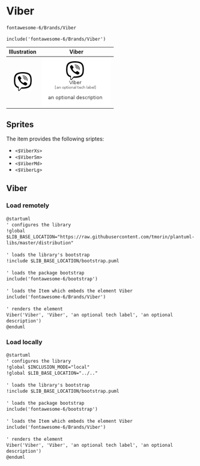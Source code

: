 # Viber


```text
fontawesome-6/Brands/Viber
```

```text
include('fontawesome-6/Brands/Viber')
```



| Illustration | Viber |
| :---: | :---: |
| ![illustration for Illustration](../../fontawesome-6/Brands/Viber.png) | ![illustration for Viber](../../fontawesome-6/Brands/Viber.Local.png) |



## Sprites
The item provides the following sriptes:

- `<$ViberXs>`
- `<$ViberSm>`
- `<$ViberMd>`
- `<$ViberLg>`





## Viber

### Load remotely
```plantuml
@startuml
' configures the library
!global $LIB_BASE_LOCATION="https://raw.githubusercontent.com/tmorin/plantuml-libs/master/distribution"

' loads the library's bootstrap
!include $LIB_BASE_LOCATION/bootstrap.puml

' loads the package bootstrap
include('fontawesome-6/bootstrap')

' loads the Item which embeds the element Viber
include('fontawesome-6/Brands/Viber')

' renders the element
Viber('Viber', 'Viber', 'an optional tech label', 'an optional description')
@enduml
```

### Load locally
```plantuml
@startuml
' configures the library
!global $INCLUSION_MODE="local"
!global $LIB_BASE_LOCATION="../.."

' loads the library's bootstrap
!include $LIB_BASE_LOCATION/bootstrap.puml

' loads the package bootstrap
include('fontawesome-6/bootstrap')

' loads the Item which embeds the element Viber
include('fontawesome-6/Brands/Viber')

' renders the element
Viber('Viber', 'Viber', 'an optional tech label', 'an optional description')
@enduml
```

